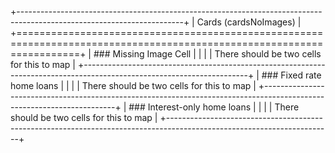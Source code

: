 +-----------------------------------------------------------------------------------------------------------------------+
| Cards (cardsNoImages)                                                                                               |
+=======================================================================================================================+
| ### Missing Image Cell                                                                                                |
|                                                                                                                       |
| There should be two cells for this to map                                                                             |
+-----------------------------------------------------------------------------------------------------------------------+
| ### Fixed rate home loans                                                                                             |
|                                                                                                                       |
| There should be two cells for this to map                                                                             |
+-----------------------------------------------------------------------------------------------------------------------+
| ### Interest-only home loans                                                                                          |
|                                                                                                                       |
| There should be two cells for this to map                                                                             |
+-----------------------------------------------------------------------------------------------------------------------+

